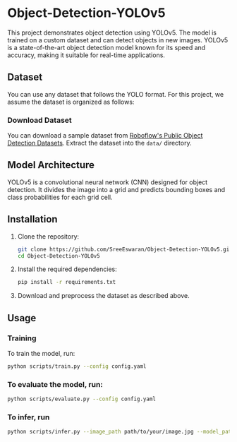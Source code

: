 # Object-Detection-YOLOv5

This project demonstrates object detection using YOLOv5. The model is trained on a custom dataset and can detect objects in new images. YOLOv5 is a state-of-the-art object detection model known for its speed and accuracy, making it suitable for real-time applications.

## Dataset

You can use any dataset that follows the YOLO format. For this project, we assume the dataset is organized as follows:


### Download Dataset

You can download a sample dataset from [Roboflow's Public Object Detection Datasets](https://public.roboflow.com/object-detection). Extract the dataset into the `data/` directory.

## Model Architecture

YOLOv5 is a convolutional neural network (CNN) designed for object detection. It divides the image into a grid and predicts bounding boxes and class probabilities for each grid cell.

## Installation

1. Clone the repository:
    ```bash
    git clone https://github.com/SreeEswaran/Object-Detection-YOLOv5.git
    cd Object-Detection-YOLOv5
    ```

2. Install the required dependencies:
    ```bash
    pip install -r requirements.txt
    ```

3. Download and preprocess the dataset as described above.

## Usage

### Training

To train the model, run:
```bash
python scripts/train.py --config config.yaml
```

### To evaluate the model, run:
```bash
python scripts/evaluate.py --config config.yaml
```
### To infer, run
```bash
python scripts/infer.py --image_path path/to/your/image.jpg --model_path models/yolov5_model.pth
```




